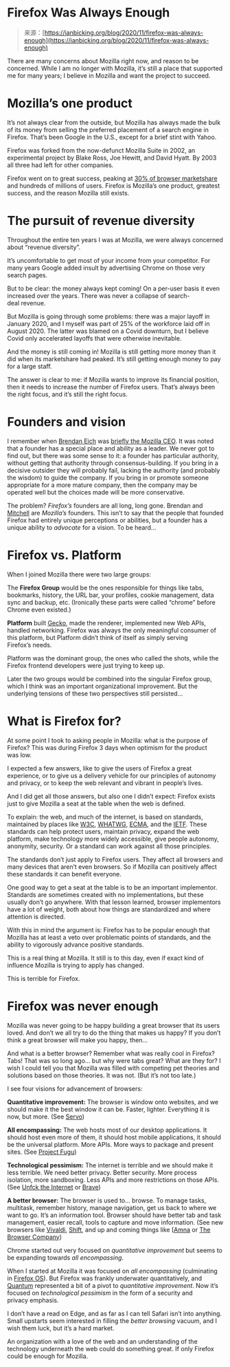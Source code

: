 <!--yml
category: 未分类
date: 2024-05-27 14:51:07
-->

# Firefox Was Always Enough

> 来源：[https://ianbicking.org/blog/2020/11/firefox-was-always-enough](https://ianbicking.org/blog/2020/11/firefox-was-always-enough)

There are many concerns about Mozilla right now, and reason to be concerned. While I am no longer with Mozilla, it’s still a place that supported me for many years; I believe in Mozilla and want the project to succeed.

# Mozilla’s one product

It’s not always clear from the outside, but Mozilla has always made the bulk of its money from selling the preferred placement of a search engine in Firefox. That’s been Google in the U.S., except for a brief stint with Yahoo.

Firefox was forked from the now-defunct Mozilla Suite in 2002, an experimental project by Blake Ross, Joe Hewitt, and David Hyatt. By 2003 all three had left for other companies.

Firefox went on to great success, peaking at [30% of browser marketshare](https://gs.statcounter.com/browser-market-share#monthly-200901-202010) and hundreds of millions of users. Firefox is Mozilla’s one product, greatest success, and the reason Mozilla still exists.

# The pursuit of revenue diversity

Throughout the entire ten years I was at Mozilla, we were always concerned about “revenue diversity”.

It’s uncomfortable to get most of your income from your competitor. For many years Google added insult by advertising Chrome on those very search pages.

But to be clear: the money always kept coming! On a per-user basis it even increased over the years. There was never a collapse of search-deal revenue.

But Mozilla is going through some problems: there was a major layoff in January 2020, and I myself was part of 25% of the workforce laid off in August 2020\. The latter was blamed on a Covid downturn, but I believe Covid only accelerated layoffs that were otherwise inevitable.

And the money is still coming in! Mozilla is still getting more money than it did when its marketshare had peaked. It’s still getting enough money to pay for a large staff.

The answer is clear to me: if Mozilla wants to improve its financial position, then it needs to increase the number of Firefox users. That’s always been the right focus, and it’s still the right focus.

# Founders and vision

I remember when [Brendan Eich](https://en.wikipedia.org/wiki/Brendan_Eich) was [briefly the Mozilla CEO](https://blog.mozilla.org/blog/2014/04/03/brendan-eich-steps-down-as-mozilla-ceo/). It was noted that a founder has a special place and ability as a leader. We never got to find out, but there was some sense to it: a founder has particular authority, without getting that authority through consensus-building. If you bring in a decisive outsider they will probably fail, lacking the authority (and probably the wisdom) to guide the company. If you bring in or promote someone appropriate for a more mature company, then the company may be operated well but the choices made will be more conservative.

The problem? *Firefox’s* founders are all long, long gone. Brendan and [Mitchell](https://en.wikipedia.org/wiki/Mitchell_Baker) are *Mozilla’s* founders. This isn’t to say that the people that founded Firefox had entirely unique perceptions or abilities, but a founder has a unique ability to *advocate* for a vision. To be heard…

# Firefox vs. Platform

When I joined Mozilla there were two large groups:

The **Firefox Group** would be the ones responsible for things like tabs, bookmarks, history, the URL bar, your profiles, cookie management, data sync and backup, etc. (Ironically these parts were called “chrome” before Chrome even existed.)

**Platform** built [Gecko](https://en.wikipedia.org/wiki/Gecko_(software)), made the renderer, implemented new Web APIs, handled networking. Firefox was always the only meaningful consumer of this platform, but Platform didn’t think of itself as simply serving Firefox’s needs.

Platform was the dominant group, the ones who called the shots, while the Firefox frontend developers were just trying to keep up.

Later the two groups would be combined into the singular Firefox group, which I think was an important organizational improvement. But the underlying tensions of these two perspectives still persisted…

# What is Firefox for?

At some point I took to asking people in Mozilla: what is the purpose of Firefox? This was during Firefox 3 days when optimism for the product was low.

I expected a few answers, like to give the users of Firefox a great experience, or to give us a delivery vehicle for our principles of autonomy and privacy, or to keep the web relevant and vibrant in people’s lives.

And I did get all those answers, but also one I didn’t expect: Firefox exists just to give Mozilla a seat at the table when the web is defined.

To explain: the web, and much of the internet, is based on standards, maintained by places like [W3C](https://www.w3.org/), [WHATWG](https://whatwg.org/), [ECMA](https://www.ecma-international.org/), and the [IETF](https://www.ietf.org/). These standards can help protect users, maintain privacy, expand the web platform, make technology more widely accessible, give people autonomy, anonymity, security. Or a standard can work against all those principles.

The standards don’t just apply to Firefox users. They affect all browsers and many devices that aren’t even browsers. So if Mozilla can positively affect these standards it can benefit everyone.

One good way to get a seat at the table is to be an important implementor. Standards are sometimes created with no implementations, but these usually don’t go anywhere. With that lesson learned, browser implementors have a lot of weight, both about how things are standardized and where attention is directed.

With this in mind the argument is: Firefox has to be popular enough that Mozilla has at least a veto over problematic points of standards, and the ability to vigorously advance positive standards.

This is a real thing at Mozilla. It still is to this day, even if exact kind of influence Mozilla is trying to apply has changed.

This is terrible for Firefox.

# Firefox was never enough

Mozilla was never going to be happy building a great browser that its users loved. And don’t we all try to do the thing that makes us happy? If you don’t think a great browser will make you happy, then…

And what is a better browser? Remember what was really cool in Firefox? Tabs! That was so long ago… but why were tabs great? What are they for? I wish I could tell you that Mozilla was filled with competing pet theories and solutions based on those theories. It was not. (But it’s not too late.)

I see four visions for advancement of browsers:

**Quantitative improvement:** The browser is window onto websites, and we should make it the best window it can be. Faster, lighter. Everything it is now, but more. (See [Servo](https://servo.org/))

**All encompassing:** The web hosts most of our desktop applications. It should host even more of them, it should host mobile applications, it should be the universal platform. More APIs. More ways to package and present sites. (See [Project Fugu](https://www.chromium.org/teams/web-capabilities-fugu))

**Technological pessimism:** The internet is terrible and we should make it less terrible. We need better privacy. Better security. More process isolation, more sandboxing. Less APIs and more restrictions on those APIs. (See [Unfck the Internet](https://www.mozilla.org/en-US/firefox/unfck/) or [Brave](https://brave.com/))

**A better browser:** The browser is used to… browse. To manage tasks, multitask, remember history, manage navigation, get us back to where we want to go. It’s an information tool. Browser should have better tab and task management, easier recall, tools to capture and move information. (See new browsers like [Vivaldi](https://vivaldi.com/), [Shift](https://tryshift.com/), and up and coming things like [[Amna](https://www.getamna.com/) or [The Browser Company](https://thebrowser.company/))

Chrome started out very focused on *quantitative improvement* but seems to be expanding towards *all encompassing*.

When I started at Mozilla it was focused on *all encompassing* (culminating in [Firefox OS](https://en.wikipedia.org/wiki/Firefox_OS)). But Firefox was frankly underwater quantitatively, and [Quantum](https://blog.mozilla.org/blog/2017/11/14/introducing-firefox-quantum/) represented a bit of a pivot to *quantitative improvement*. Now it’s focused on *technological pessimism* in the form of a security and privacy emphasis.

I don’t have a read on Edge, and as far as I can tell Safari isn’t into anything. Small upstarts seem interested in filling the *better browsing* vacuum, and I wish them luck, but it’s a hard market.

An organization with a love of the web and an understanding of the technology underneath the web could do something great. If only Firefox could be enough for Mozilla.